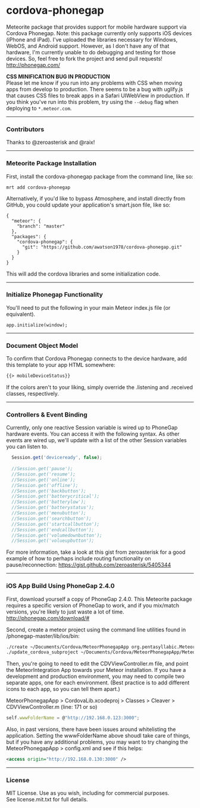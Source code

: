 cordova-phonegap
================

Meteorite package that provides support for mobile hardware support via Cordova Phonegap.  Note:  this package currently only supports iOS devices (iPhone and iPad).  I've uploaded the libraries necessary for Windows, WebOS, and Android support.  However, as I don't have any of that hardware, I'm currently unable to do debugging and testing for those devices.  So, feel free to fork the project and send pull requests!
http://phonegap.com/


**CSS MINIFICATION BUG IN PRODUCTION**  
Please let me know if you run into any problems with CSS when moving apps from develop to production.  There seems to be a bug with uglify.js that causes CSS files to break apps in a Safari UIWebView in production.  If you think you've run into this problem, try using the ``--debug`` flag when deploying to ``*.meteor.com``.  

------------------------
### Contributors

Thanks to @zeroasterisk and @raix!


------------------------
### Meteorite Package Installation

First, install the cordova-phonegap package from the command line, like so:

````
mrt add cordova-phonegap
````

Alternatively, if you'd like to bypass Atmosphere, and install directly from GitHub, you could update your application's smart.json file, like so:

````
{
  "meteor": {
    "branch": "master"
  },
  "packages": {
    "cordova-phonegap": {
      "git": "https://github.com/awatson1978/cordova-phonegap.git"
    }
  }
}

````

This will add the cordova libraries and some initialization code.  

------------------------
### Initialize Phonegap Functionality
You'll need to put the following in your main Meteor index.js file (or equivalent).
````
app.initialize(window);
````

------------------------
### Document Object Model

To confirm that Cordova Phonegap connects to the device hardware, add this template to your app HTML somewhere:
````html
{{> mobileDeviceStatus}}
````

If the colors aren't to your liking, simply override the .listening and .received classes, respectively.

------------------------
### Controllers & Event Binding


Currently, only one reactive Session variable is wired up to PhoneGap hardware events.  You can access it with the following syntax.  As other events are wired up, we'll update with a list of the other Session variables you can listen to.

````js
  Session.get('deviceready', false);
  
  //Session.get('pause');
  //Session.get('resume');
  //Session.get('online');
  //Session.get('offline');
  //Session.get('backbutton');
  //Session.get('batterycritical');
  //Session.get('batterylow');
  //Session.get('batterystatus');
  //Session.get('menubutton');
  //Session.get('searchbutton');
  //Session.get('startcallbutton');
  //Session.get('endcallbutton');
  //Session.get('volumedownbutton');
  //Session.get('volueupbutton');
````

For more information, take a look at this gist from zeroasterisk for a good example of how to perhaps include routing functionality on pause/reconnection:
https://gist.github.com/zeroasterisk/5405344





------------------------
### iOS App Build Using PhoneGap 2.4.0

First, download yourself a copy of PhoneGap 2.4.0.  This Meteorite package requires a specific version of PhoneGap to work, and if you mix/match versions, you're likely to just waste a lot of time.
http://phonegap.com/download/#


Second, create a meteor project using the command line utilities found in /phonegap-master/lib/ios/bin:

````sh
./create ~/Documents/Cordova/MeteorPhonegapApp org.pentasyllabic.MeteorPhonegapApp MeteorPhonegapApp
./update_cordova_subproject ~/Documents/Cordova/MeteorPhonegapApp/MeteorPhonegapApp.xcodeproj
````

Then, you're going to need to edit the CDVViewController.m file, and point the MeteorIntegration App towards your Meteor installation.  If you have a development and production environment, you may need to compile two separate apps, one for each environment.  (Best practice is to add different icons to each app, so you can tell them apart.)

MeteorPhonegapApp > CordovaLib.xcodeproj > Classes > Cleaver > CDVViewController.m (line: 171 or so)

````js
self.wwwFolderName = @"http://192.168.0.123:3000";
````

Also, in past versions, there have been issues around whitelisting the application.  Setting the wwwFolderName above shoudl take care of things, but if you have any additional problems, you may want to try changing the MeteorPhonegapApp > config.xml and see if this helps:

````xml
<access origin="http://192.168.0.130:3000" />
````


------------------------
### License

MIT License. Use as you wish, including for commercial purposes.  
See license.mit.txt for full details.  
